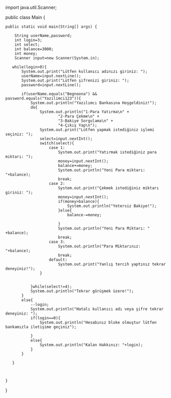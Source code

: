 import java.util.Scanner;


public class Main {

    public static void main(String[] args) {
    
        String userName,password;
        int login=3;
        int select;
        int balance=3000;
        int money;
        Scanner input=new Scanner(System.in);

       while(login>0){
           System.out.print("Lütfen kullanıcı adınızı giriniz: ");
           userName=input.nextLine();
           System.out.print("Lütfen şifrenizi giriniz: ");
           password=input.nextLine();

           if(userName.equals("Begnoona") && password.equals("Yazilimci123")){
               System.out.println("Yazılımcı Bankasına Hoşgeldiniz!");
               do{
                   System.out.println("1-Para Yatırma\n" +
                           "2-Para Çekme\n" +
                           "3-Bakiye Sorgulama\n" +
                           "4-Çıkış Yap\n");
                   System.out.print("Lütfen yapmak istediğiniz işlemi seçiniz: ");
                   select=input.nextInt();
                   switch(select){
                       case 1:
                           System.out.print("Yatırmak istediğiniz para miktarı: ");
                           money=input.nextInt();
                           balance+=money;
                           System.out.println("Yeni Para miktarı: "+balance);
                           break;
                       case 2:
                           System.out.print("Çekmek istediğiniz miktarı giriniz: ");
                           money=input.nextInt();
                           if(money>balance){
                               System.out.println("Yetersiz Bakiye!");
                           }else{
                               balance-=money;

                           }
                           System.out.println("Yeni Para Miktarı: " +balance);
                           break;
                       case 3:
                           System.out.println("Para Miktarınız: "+balance);
                           break;
                       default:
                           System.out.print("Yanlış tercih yaptınız tekrar deneyiniz!");
                   }


               }while(select!=4);
               System.out.println("Tekrar görüşmek üzere!");
           }
           else{
               --login;
               System.out.println("Hatalı kullanıcı adı veya şifre tekrar deneyiniz: ");
               if(login==0){
                   System.out.println("Hesabınız bloke olmuştur lütfen bankamızla iletişime geçiniz");

               }
               else{
                   System.out.println("Kalan Hakkınız: "+login);
               }
           }

       }



    }
}
